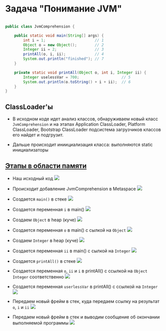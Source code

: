 # Задача "Понимание JVM"

```java

public class JvmComprehension {

    public static void main(String[] args) {
        int i = 1;                      // 1
        Object o = new Object();        // 2
        Integer ii = 2;                 // 3
        printAll(o, i, ii);             // 4
        System.out.println("finished"); // 7
    }

    private static void printAll(Object o, int i, Integer ii) {
        Integer uselessVar = 700;                   // 5
        System.out.println(o.toString() + i + ii);  // 6
    }
}

```


## ClassLoader'ы

- В исходном коде идет анализ классов, обнаруживаем новый класс `JvmComprehension` и на этапах Application ClassLoader, Platform ClassLoader, Bootstrap ClassLoader подсистема загрузчиков классов его найдет и подгрузит.

- Дальше происходит иниициализация класса: выполняются static инициализаторы

## [Этапы в области памяти](https://github.com/neo7976/Java-4-Homeworks-Java-Core-10-1/blob/main/file/%D0%94%D0%97%20-%20%D0%B2%D1%81%D0%B5%20%D1%8D%D1%82%D0%B0%D0%BF%D1%8B.pdf)

- Наш исходный код 
![](img/0001.jpg)
 
- Происходит добавление JvmComprehension в Metaspace
![](img/0002.jpg)
   
- Создается `main()` в стеке
![](img/0003.jpg)
 
- Создается переменная `i` в main()
![](img/0004.jpg) 

- Создаем `Object` в heap (куче)
![](img/0005.jpg) 

- Создается переменная `o` в main() с сылкой на `Object`
![](img/0006.jpg) 

- Создаем `Integer` в heap (куче)
![](img/0007.jpg) 

- Создается переменная `ii` в main() с сылкой на `Integer`
![](img/0008.jpg) 

- Создается `printAll()` в стеке
![](img/0009.jpg)

- Создается переменная `o`, `ii` и `i` в printAll() с ссылкой на `Object` `Integer` соответственно
![](img/0010.jpg) 

- Создается переменная `userlessVar` в printAll() с ссылкой на `Integer`
![](img/0011.jpg) 

- Передаем новый фрейм в стек, куда передаем ссылку на результат `о`, `i` и `ii`
![](img/0012.jpg) 

- Передаем новый фрейм в стек и выводим сообщение об окончании выполняемой программы
![](img/0013.jpg) 


